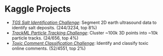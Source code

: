 # Kaggle Projects

* _[TGS Salt Identification Challenge](./tgs-salt/README.md)_: Segment 2D earth ultrasound data to identify salt deposits. (244/3234, top 8%)
* _[TrackML Particle Tracking Challenge](./trackml/README.md)_: Cluster ~100k 3D points into ~10k particle tracks. (24/656, top 4%)
* _[Toxic Comment Classification Challenge](./toxic/README.md)_: Identify and classify toxic online comments. (52/4551, top 2%)
